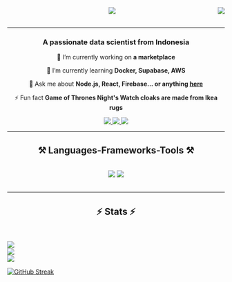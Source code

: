 <img align="right" src="https://visitor-badge.laobi.icu/badge?page_id=MyAhez.MyAhez" />

<div align="center"> 
  <a herf="https://git.io/typing-svg">
    <img src="https://readme-typing-svg.herokuapp.com/?font=Righteous&size=35&center=true&vCenter=true&width=500&height=70&duration=4000&lines=Hi+There!+👋;+I'm+Wildan+Septian!;" />
</div>
<br/>
<hr/>
<h3 align="center">A passionate data scientist from Indonesia </h3>
<div align="center">
 
 🔭 I’m currently working on **a marketplace**
 
 🌱 I’m currently learning **Docker, Supabase, AWS**

💬 Ask me about **Node.js, React, Firebase... or anything [here](https://github.com/MyAhez/MyAhez/issues)**

⚡ Fun fact **Game of Thrones Night's Watch cloaks are made from Ikea rugs**
 </div>

 
<div align="center"> 
  <a href="mailto:ahezseptian@gmail.com">
    <img src="https://img.shields.io/badge/Gmail-333333?style=for-the-badge&logo=gmail&logoColor=red" />
  </a>
  <a href="https://www.linkedin.com/in/wildan-septian-2109ahz/" target="_blank">
    <img src="https://img.shields.io/badge/LinkedIn-0077B5?style=for-the-badge&logo=linkedin&logoColor=white" target="_blank" />
  </a>
  <a href="" target="_blank">
     <img src="https://img.shields.io/badge/Portfolio-FF5722?style=for-the-badge&logo=todoist&logoColor=white" target="_blank" /> <!-- sqlite, safari, google-chrome are other good icon options -->
  </a>
</div>
 <hr/>
 
<h2 align="center">⚒️ Languages-Frameworks-Tools ⚒️</h2>
<br/>
<div align="center">
    <img src="https://skillicons.dev/icons?i=react,bootstrap,mui,html,css,vscode,github,figma,tailwind,git,r" />
    <img src="https://skillicons.dev/icons?i=nodejs,python,javascript,typescript,express,firebase,mongodb,c,java,nextjs,mysql,flask" /><br>
</div>
<br/>
<hr/>
<h2 align="center">⚡ Stats ⚡</h2>
<br>

![](https://github-readme-stats.vercel.app/api?username=MyAhez&theme=shadow_blue&hide_border=false&include_all_commits=false&count_private=true)<br/>
![](https://github-readme-streak-stats.herokuapp.com/?user=MyAhez&theme=shadow_blue&hide_border=false)<br/>
![](https://github-readme-stats.vercel.app/api/top-langs/?username=MyAhez&theme=shadow_blue&hide_border=false&include_all_commits=false&count_private=true&layout=compact)

[![GitHub Streak](https://streak-stats.demolab.com?user=MyAhez&theme=transparent&exclude_days=Sun%2CMon%2CTue%2CWed%2CThu%2CFri%2CSat)](https://git.io/streak-stats)
